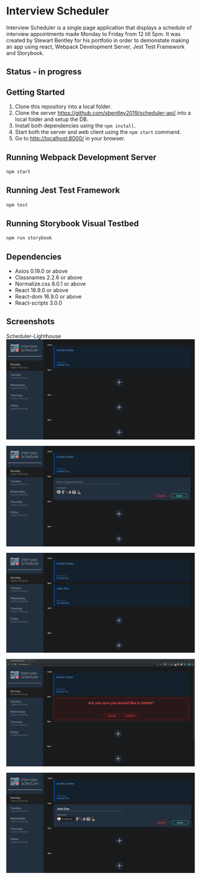 # Interview Scheduler

Interview Scheduler is a single page application that displays a schedule of interview appointments made Monday to Friday from 12 till 5pm. It was created by Stewart Bentley for his portfolio in order to demonstate making an app using react, Webpack Development Server, Jest Test Framework and Storybook.

## Status - in progress

## Getting Started

1. Clone this repository into a local folder.
2. Clone the server <https://github.com/sbentley2019/scheduler-api/> into a local folder and setup the DB.
3. Install both dependencies using the `npm install`.
4. Start both the server and web client using the `npm start` command.
5. Go to <http://localhost:8000/> in your browser.

## Running Webpack Development Server

```sh
npm start
```

## Running Jest Test Framework

```sh
npm test
```

## Running Storybook Visual Testbed

```sh
npm run storybook
```

## Dependencies

- Axios 0.19.0 or above
- Classnames 2.2.6 or above
- Normalize.css 8.0.1 or above
- React 16.9.0 or above
- React-dom 16.9.0 or above
- React-scripts 3.0.0

## Screenshots

Scheduler-Lighthouse
!["Interview Scheduler"](https://github.com/sbentley2019/Scheduler-Lighthouse/blob/master/public/docs/InterviewScheduler.png?raw=true)

!["Interview Scheduler add appointment"](https://github.com/sbentley2019/Scheduler-Lighthouse/blob/master/public/docs/InterviewScheduler-AddAppointment.png?raw=true)

!["Interview Scheduler saved appointment"](https://github.com/sbentley2019/Scheduler-Lighthouse/blob/master/public/docs/InterviewScheduler-SavedAppointment.png?raw=true)

!["Interview Scheduler delete appointment"](https://github.com/sbentley2019/Scheduler-Lighthouse/blob/master/public/docs/InterviewScheduler-DeleteAppointment.png?raw=true)

!["Interview Scheduler edit appointment"](https://github.com/sbentley2019/Scheduler-Lighthouse/blob/master/public/docs/InterviewScheduler-EditAppointment.png?raw=true)
